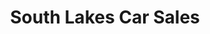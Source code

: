 ---
title: "South Lakes Car Sales"
url: /barrow-in-furness/south-lakes-car-sales/
shop: Autohaus
---